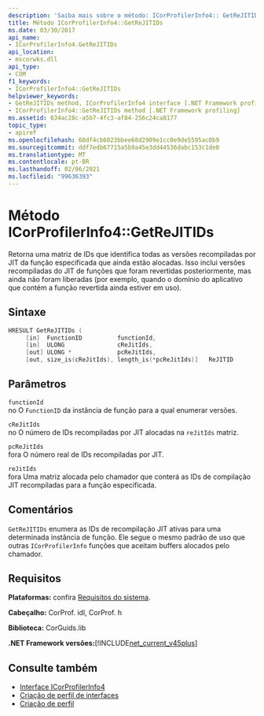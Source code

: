 ```yaml
---
description: 'Saiba mais sobre o método: ICorProfilerInfo4:: GetReJITIDs'
title: Método ICorProfilerInfo4::GetReJITIDs
ms.date: 03/30/2017
api_name:
- ICorProfilerInfo4.GetReJITIDs
api_location:
- mscorwks.dll
api_type:
- COM
f1_keywords:
- ICorProfilerInfo4::GetReJITIDs
helpviewer_keywords:
- GetReJITIDs method, ICorProfilerInfo4 interface [.NET Framework profiling]
- ICorProfilerInfo4::GetReJITIDs method [.NET Framework profiling]
ms.assetid: 634ac28c-a5b7-4fc3-af84-256c24ca8177
topic_type:
- apiref
ms.openlocfilehash: 60df4cb6023bbee68d2909e1cc0e9de5595ac0b9
ms.sourcegitcommit: ddf7edb67715a5b9a45e3dd44536dabc153c1de0
ms.translationtype: MT
ms.contentlocale: pt-BR
ms.lasthandoff: 02/06/2021
ms.locfileid: "99636393"
---
```

# <a name="icorprofilerinfo4getrejitids-method"></a>Método ICorProfilerInfo4::GetReJITIDs

Retorna uma matriz de IDs que identifica todas as versões recompiladas por JIT da função especificada que ainda estão alocadas. Isso inclui versões recompiladas do JIT de funções que foram revertidas posteriormente, mas ainda não foram liberadas (por exemplo, quando o domínio do aplicativo que contém a função revertida ainda estiver em uso).  
  
## <a name="syntax"></a>Sintaxe  
  
```cpp
HRESULT GetReJITIDs (  
     [in]  FunctionID          functionId,  
     [in]  ULONG               cReJitIds,  
     [out] ULONG *             pcReJitIds,  
     [out, size_is(cReJitIds), length_is(*pcReJitIds)]   ReJITID        reJitIds[]);  
```  
  
## <a name="parameters"></a>Parâmetros  

 `functionId`  
 no O `FunctionID` da instância de função para a qual enumerar versões.  
  
 `cReJitIds`  
 no O número de IDs recompiladas por JIT alocadas na `reJitIds` matriz.  
  
 `pcReJitIds`  
 fora O número real de IDs recompiladas por JIT.  
  
 `reJitIds`  
 fora Uma matriz alocada pelo chamador que conterá as IDs de compilação JIT recompiladas para a função especificada.  
  
## <a name="remarks"></a>Comentários  

 `GetReJITIDs` enumera as IDs de recompilação JIT ativas para uma determinada instância de função. Ele segue o mesmo padrão de uso que outras `ICorProfilerInfo` funções que aceitam buffers alocados pelo chamador.  
  
## <a name="requirements"></a>Requisitos  

 **Plataformas:** confira [Requisitos do sistema](../../get-started/system-requirements.md).  
  
 **Cabeçalho:** CorProf. idl, CorProf. h  
  
 **Biblioteca:** CorGuids.lib  
  
 **.NET Framework versões:**[!INCLUDE[net_current_v45plus](../../../../includes/net-current-v45plus-md.md)]  
  
## <a name="see-also"></a>Consulte também

- [Interface ICorProfilerInfo4](icorprofilerinfo4-interface.md)
- [Criação de perfil de interfaces](profiling-interfaces.md)
- [Criação de perfil](index.md)
